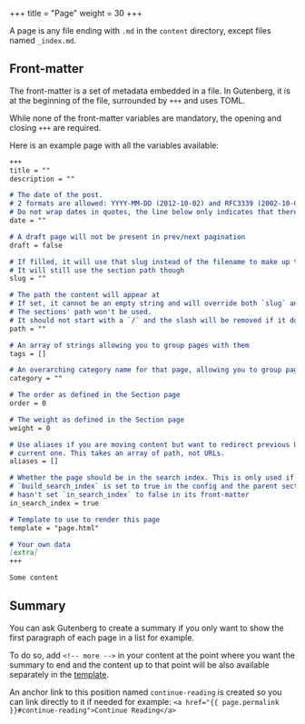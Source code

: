 +++
title = "Page"
weight = 30
+++

A page is any file ending with `.md` in the `content` directory, except files
named `_index.md`.

## Front-matter

The front-matter is a set of metadata embedded in a file. In Gutenberg,
it is at the beginning of the file, surrounded by `+++` and uses TOML.

While none of the front-matter variables are mandatory, the opening and closing `+++` are required.

Here is an example page with all the variables available:

```md
+++
title = ""
description = ""

# The date of the post.
# 2 formats are allowed: YYYY-MM-DD (2012-10-02) and RFC3339 (2002-10-02T15:00:00Z)
# Do not wrap dates in quotes, the line below only indicates that there is no default date
date = ""

# A draft page will not be present in prev/next pagination
draft = false

# If filled, it will use that slug instead of the filename to make up the URL
# It will still use the section path though
slug = ""

# The path the content will appear at
# If set, it cannot be an empty string and will override both `slug` and the filename.
# The sections' path won't be used.
# It should not start with a `/` and the slash will be removed if it does
path = ""

# An array of strings allowing you to group pages with them
tags = []

# An overarching category name for that page, allowing you to group pages with it
category = ""

# The order as defined in the Section page
order = 0

# The weight as defined in the Section page
weight = 0

# Use aliases if you are moving content but want to redirect previous URLs to the 
# current one. This takes an array of path, not URLs.
aliases = []

# Whether the page should be in the search index. This is only used if
# `build_search_index` is set to true in the config and the parent section 
# hasn't set `in_search_index` to false in its front-matter
in_search_index = true

# Template to use to render this page
template = "page.html"

# Your own data
[extra]
+++

Some content
```

## Summary

You can ask Gutenberg to create a summary if you only want to show the first 
paragraph of each page in a list for example.

To do so, add `<!-- more -->` in your content at the point where you want the
summary to end and the content up to that point will be also available separately
in the [template](./documentation/templates/pages-sections.md#page-variables).

An anchor link to this position named `continue-reading` is created so you can link 
directly to it if needed for example:
`<a href="{{ page.permalink }}#continue-reading">Continue Reading</a>`
